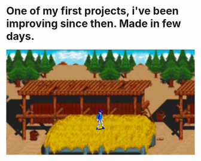 # One of my first projects, i've been improving since then. Made in few days.

<img src="screenshot.png"/>
